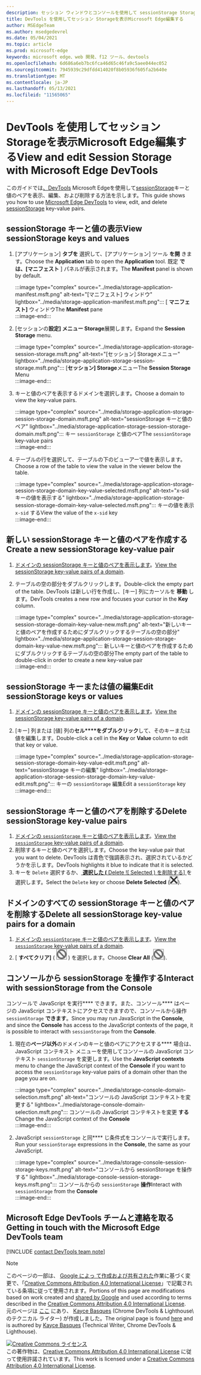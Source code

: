 ```yaml
---
description: セッション ウィンドウとコンソールを使用して sessionStorage Storage編集する方法。
title: DevTools を使用してセッション Storageを表示Microsoft Edge編集する
author: MSEdgeTeam
ms.author: msedgedevrel
ms.date: 05/04/2021
ms.topic: article
ms.prod: microsoft-edge
keywords: microsoft edge、web 開発、f12 ツール、devtools
ms.openlocfilehash: 6d686a6eb7bc6fca46d65c46fa9c5aee044ec052
ms.sourcegitcommit: 7945939c29dfdd414020f8b05936f605fa2b640e
ms.translationtype: MT
ms.contentlocale: ja-JP
ms.lasthandoff: 05/13/2021
ms.locfileid: "11565065"
---
```

<!-- Copyright Kayce Basques 

   Licensed under the Apache License, Version 2.0 (the "License");
   you may not use this file except in compliance with the License.
   You may obtain a copy of the License at

       https://www.apache.org/licenses/LICENSE-2.0

   Unless required by applicable law or agreed to in writing, software
   distributed under the License is distributed on an "AS IS" BASIS,
   WITHOUT WARRANTIES OR CONDITIONS OF ANY KIND, either express or implied.
   See the License for the specific language governing permissions and
   limitations under the License.  -->
# <a name="view-and-edit-session-storage-with-microsoft-edge-devtools"></a><span data-ttu-id="39077-104">DevTools を使用してセッション Storageを表示Microsoft Edge編集する</span><span class="sxs-lookup"><span data-stu-id="39077-104">View and edit Session Storage with Microsoft Edge DevTools</span></span>  

<span data-ttu-id="39077-105">このガイドでは[、DevTools][MicrosoftEdgeDevTools] Microsoft Edgeを使用して[sessionStorage][MDNSessionStorage]キーと値のペアを表示、編集、および削除する方法を示します。</span><span class="sxs-lookup"><span data-stu-id="39077-105">This guide shows you how to use [Microsoft Edge DevTools][MicrosoftEdgeDevTools] to view, edit, and delete [sessionStorage][MDNSessionStorage] key-value pairs.</span></span>  

## <a name="view-sessionstorage-keys-and-values"></a><span data-ttu-id="39077-106">sessionStorage キーと値の表示</span><span class="sxs-lookup"><span data-stu-id="39077-106">View sessionStorage keys and values</span></span>  

1.  <span data-ttu-id="39077-107">[アプリケーション] **タブを** 選択して、[アプリケーション] ツール **を開** きます。</span><span class="sxs-lookup"><span data-stu-id="39077-107">Choose the **Application** tab to open the **Application** tool.</span></span>  <span data-ttu-id="39077-108">既定 **では、[マニフェスト** ] パネルが表示されます。</span><span class="sxs-lookup"><span data-stu-id="39077-108">The **Manifest** panel is shown by default.</span></span>  
    
    :::image type="complex" source="../media/storage-application-manifest.msft.png" alt-text="[マニフェスト] ウィンドウ" lightbox="../media/storage-application-manifest.msft.png":::
       <span data-ttu-id="39077-110">[ **マニフェスト]** ウィンドウ</span><span class="sxs-lookup"><span data-stu-id="39077-110">The **Manifest** pane</span></span>  
    :::image-end:::  
    
1.  <span data-ttu-id="39077-111">[セッションの**設定] メニュー Storage**展開します。</span><span class="sxs-lookup"><span data-stu-id="39077-111">Expand the **Session Storage** menu.</span></span>  
    
    :::image type="complex" source="../media/storage-application-storage-session-storage.msft.png" alt-text="[セッション] Storageメニュー" lightbox="../media/storage-application-storage-session-storage.msft.png":::
       <span data-ttu-id="39077-113">[**セッション] Storage**メニュー</span><span class="sxs-lookup"><span data-stu-id="39077-113">The **Session Storage** Menu</span></span>  
    :::image-end:::  
    
1.  <span data-ttu-id="39077-114">キーと値のペアを表示するドメインを選択します。</span><span class="sxs-lookup"><span data-stu-id="39077-114">Choose a domain to view the key-value pairs.</span></span>  
    
    :::image type="complex" source="../media/storage-application-storage-session-storage-domain.msft.png" alt-text="sessionStorage キーと値のペア" lightbox="../media/storage-application-storage-session-storage-domain.msft.png":::
       <span data-ttu-id="39077-116">キー `sessionStorage` と値のペア</span><span class="sxs-lookup"><span data-stu-id="39077-116">The `sessionStorage` key-value pairs</span></span>  
    :::image-end:::  
    
1.  <span data-ttu-id="39077-117">テーブルの行を選択して、テーブルの下のビューアーで値を表示します。</span><span class="sxs-lookup"><span data-stu-id="39077-117">Choose a row of the table to view the value in the viewer below the table.</span></span>  
    
    :::image type="complex" source="../media/storage-application-storage-session-storage-domain-key-value-selected.msft.png" alt-text="x-sid キーの値を表示する" lightbox="../media/storage-application-storage-session-storage-domain-key-value-selected.msft.png":::
       <span data-ttu-id="39077-119">キーの値を表示 `x-sid` する</span><span class="sxs-lookup"><span data-stu-id="39077-119">View the value of the `x-sid` key</span></span>  
    :::image-end:::  
    
## <a name="create-a-new-sessionstorage-key-value-pair"></a><span data-ttu-id="39077-120">新しい sessionStorage キーと値のペアを作成する</span><span class="sxs-lookup"><span data-stu-id="39077-120">Create a new sessionStorage key-value pair</span></span>  

1.  <span data-ttu-id="39077-121">[ドメインの sessionStorage キーと値のペアを表示します](#view-sessionstorage-keys-and-values)。</span><span class="sxs-lookup"><span data-stu-id="39077-121">[View the sessionStorage key-value pairs of a domain](#view-sessionstorage-keys-and-values).</span></span>  
1.  <span data-ttu-id="39077-122">テーブルの空の部分をダブルクリックします。</span><span class="sxs-lookup"><span data-stu-id="39077-122">Double-click the empty part of the table.</span></span>  <span data-ttu-id="39077-123">DevTools は新しい行を作成し、[キー] 列にカーソルを **移動** します。</span><span class="sxs-lookup"><span data-stu-id="39077-123">DevTools creates a new row and focuses your cursor in the **Key** column.</span></span>  
    
    :::image type="complex" source="../media/storage-application-storage-session-storage-domain-key-value-new.msft.png" alt-text="新しいキーと値のペアを作成するためにダブルクリックするテーブルの空の部分" lightbox="../media/storage-application-storage-session-storage-domain-key-value-new.msft.png":::
       <span data-ttu-id="39077-125">新しいキーと値のペアを作成するためにダブルクリックするテーブルの空の部分</span><span class="sxs-lookup"><span data-stu-id="39077-125">The empty part of the table to double-click in order to create a new key-value pair</span></span>  
    :::image-end:::  
    
## <a name="edit-sessionstorage-keys-or-values"></a><span data-ttu-id="39077-126">sessionStorage キーまたは値の編集</span><span class="sxs-lookup"><span data-stu-id="39077-126">Edit sessionStorage keys or values</span></span>  

1.  <span data-ttu-id="39077-127">[ドメインの sessionStorage キーと値のペアを表示します](#view-sessionstorage-keys-and-values)。</span><span class="sxs-lookup"><span data-stu-id="39077-127">[View the sessionStorage key-value pairs of a domain](#view-sessionstorage-keys-and-values).</span></span>  
1.  <span data-ttu-id="39077-128">[キー] 列または [値] 列の**セル\*\*\*\*をダブルクリック**して、そのキーまたは値を編集します。</span><span class="sxs-lookup"><span data-stu-id="39077-128">Double-click a cell in the **Key** or **Value** column to edit that key or value.</span></span>  
    
    :::image type="complex" source="../media/storage-application-storage-session-storage-domain-key-value-edit.msft.png" alt-text="sessionStorage キーの編集" lightbox="../media/storage-application-storage-session-storage-domain-key-value-edit.msft.png":::
       <span data-ttu-id="39077-130">キーの `sessionStorage` 編集</span><span class="sxs-lookup"><span data-stu-id="39077-130">Edit a `sessionStorage` key</span></span>  
    :::image-end:::  
    
## <a name="delete-sessionstorage-key-value-pairs"></a><span data-ttu-id="39077-131">sessionStorage キーと値のペアを削除する</span><span class="sxs-lookup"><span data-stu-id="39077-131">Delete sessionStorage key-value pairs</span></span>  

1.  <span data-ttu-id="39077-132">[ドメインの `sessionStorage` キーと値のペアを表示します](#view-sessionstorage-keys-and-values)。</span><span class="sxs-lookup"><span data-stu-id="39077-132">[View the `sessionStorage` key-value pairs of a domain](#view-sessionstorage-keys-and-values).</span></span>  
1.  <span data-ttu-id="39077-133">削除するキーと値のペアを選択します。</span><span class="sxs-lookup"><span data-stu-id="39077-133">Choose the key-value pair that you want to delete.</span></span>  <span data-ttu-id="39077-134">DevTools は青色で強調表示され、選択されているかどうかを示します。</span><span class="sxs-lookup"><span data-stu-id="39077-134">DevTools highlights it blue to indicate that it is selected.</span></span>  
1.  <span data-ttu-id="39077-135">キーを `Delete` 選択するか、[ **選択した \(** Delete ![ Selected \) を削除する] ](../media/delete-icon.msft.png) を選択します。</span><span class="sxs-lookup"><span data-stu-id="39077-135">Select the `Delete` key or choose **Delete Selected** \(![Delete Selected](../media/delete-icon.msft.png)\).</span></span>  
    
## <a name="delete-all-sessionstorage-key-value-pairs-for-a-domain"></a><span data-ttu-id="39077-136">ドメインのすべての sessionStorage キーと値のペアを削除する</span><span class="sxs-lookup"><span data-stu-id="39077-136">Delete all sessionStorage key-value pairs for a domain</span></span>  

1.  <span data-ttu-id="39077-137">[ドメインの `sessionStorage` キーと値のペアを表示します](#view-sessionstorage-keys-and-values)。</span><span class="sxs-lookup"><span data-stu-id="39077-137">[View the `sessionStorage` key-value pairs of a domain](#view-sessionstorage-keys-and-values).</span></span>  
1.  <span data-ttu-id="39077-138">[ **すべてクリア]** \( ![ Clear All ](../media/clear-icon.msft.png) \) を選択します。</span><span class="sxs-lookup"><span data-stu-id="39077-138">Choose **Clear All** \(![Clear All](../media/clear-icon.msft.png)\).</span></span>  
    
## <a name="interact-with-sessionstorage-from-the-console"></a><span data-ttu-id="39077-139">コンソールから sessionStorage を操作する</span><span class="sxs-lookup"><span data-stu-id="39077-139">Interact with sessionStorage from the Console</span></span>  

<span data-ttu-id="39077-140">コンソールで JavaScript を実行\*\*\*\* できます。また、コンソール\*\*\*\* はページの JavaScript コンテキストにアクセスできますので、コンソールから操作 `sessionStorage` **できます**。</span><span class="sxs-lookup"><span data-stu-id="39077-140">Since you may run JavaScript in the **Console**, and since the **Console** has access to the JavaScript contexts of the page, it is possible to interact with `sessionStorage` from the **Console**.</span></span>  

1.  <span data-ttu-id="39077-141">現在の**ページ以外**のドメインのキーと値のペアにアクセスする\*\*\*\* 場合は、JavaScript コンテキスト メニューを使用してコンソールの JavaScript コンテキスト `sessionStorage` を変更します。</span><span class="sxs-lookup"><span data-stu-id="39077-141">Use the **JavaScript contexts** menu to change the JavaScript context of the **Console** if you want to access the `sessionStorage` key-value pairs of a domain other than the page you are on.</span></span>  
    
    :::image type="complex" source="../media/storage-console-domain-selection.msft.png" alt-text="コンソールの JavaScript コンテキストを変更する" lightbox="../media/storage-console-domain-selection.msft.png":::
       <span data-ttu-id="39077-143">コンソールの JavaScript コンテキストを変更 **する**</span><span class="sxs-lookup"><span data-stu-id="39077-143">Change the JavaScript context of the **Console**</span></span>  
    :::image-end:::  
    
1.  <span data-ttu-id="39077-144">JavaScript `sessionStorage` と同\*\*\*\* じ条件式をコンソールで実行します。</span><span class="sxs-lookup"><span data-stu-id="39077-144">Run your `sessionStorage` expressions in the **Console**, the same as your JavaScript.</span></span>  
    
    :::image type="complex" source="../media/storage-console-session-storage-keys.msft.png" alt-text="コンソールから sessionStorage を操作する" lightbox="../media/storage-console-session-storage-keys.msft.png":::
       <span data-ttu-id="39077-146">コンソールからの `sessionStorage` **操作**</span><span class="sxs-lookup"><span data-stu-id="39077-146">Interact with `sessionStorage` from the **Console**</span></span>  
    :::image-end:::  
    
## <a name="getting-in-touch-with-the-microsoft-edge-devtools-team"></a><span data-ttu-id="39077-147">Microsoft Edge DevTools チームと連絡を取る</span><span class="sxs-lookup"><span data-stu-id="39077-147">Getting in touch with the Microsoft Edge DevTools team</span></span>  

[!INCLUDE [contact DevTools team note](../includes/contact-devtools-team-note.md)]  

<!-- links -->  

[MicrosoftEdgeDevTools]: ../../devtools-guide-chromium/index.md "Microsoft Edge (Chromium) 開発者ツール |Microsoft Docs"  

[MDNSessionStorage]: https://developer.mozilla.org/docs/Web/API/Window/sessionStorage "Window.sessionStorage |MDN"  

> [!NOTE]
> <span data-ttu-id="39077-150">このページの一部は、 [Google によっ て作成および共有された][GoogleSitePolicies]作業に基づく変更で、「[Creative Commons Attribution 4.0 International License][CCA4IL]」で記載されている条項に従って使用されます。</span><span class="sxs-lookup"><span data-stu-id="39077-150">Portions of this page are modifications based on work created and [shared by Google][GoogleSitePolicies] and used according to terms described in the [Creative Commons Attribution 4.0 International License][CCA4IL].</span></span>  
> <span data-ttu-id="39077-151">元のページは [ここ](https://developers.google.com/web/tools/chrome-devtools/storage/sessionstorage) にあり、 [Kayce Basques][KayceBasques] \(Chrome DevTools \& Lighthouse\ のテクニカル ライター) が作成しました。</span><span class="sxs-lookup"><span data-stu-id="39077-151">The original page is found [here](https://developers.google.com/web/tools/chrome-devtools/storage/sessionstorage) and is authored by [Kayce Basques][KayceBasques] \(Technical Writer, Chrome DevTools \& Lighthouse\).</span></span>  

[![Creative Commons ライセンス][CCby4Image]][CCA4IL]  
<span data-ttu-id="39077-153">この著作物は、[Creative Commons Attribution 4.0 International License][CCA4IL] に従って使用許諾されています。</span><span class="sxs-lookup"><span data-stu-id="39077-153">This work is licensed under a [Creative Commons Attribution 4.0 International License][CCA4IL].</span></span>  

[CCA4IL]: https://creativecommons.org/licenses/by/4.0  
[CCby4Image]: https://i.creativecommons.org/l/by/4.0/88x31.png  
[GoogleSitePolicies]: https://developers.google.com/terms/site-policies  
[KayceBasques]: https://developers.google.com/web/resources/contributors#kayce-basques  
